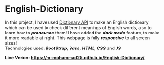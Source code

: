 # English-Dictionary

<p>In this project, I have used <a href="https://dictionaryapi.dev/">Dictionary API</a> to make an English dictionary which can be used to check different meanings of English words, also to learn how to <strong><i>pronounce</i></strong> them!
I have added the <strong><i>dark mode</i></strong> feature, to make it more readable at night. This webpage is fully <strong><i>responsive</i></strong> to all screen sizes!<br>
Technologies used: <strong><i>BootStrap</i></strong>, <strong><i> Sass</i></strong>, <strong><i> HTML</i></strong>, <strong><i> CSS</i></strong> and <strong><i>JS</i></strong><br>

<strong>Live Verion: https://m-mohammad25.github.io/English-Dictionary/</strong>
</p>

